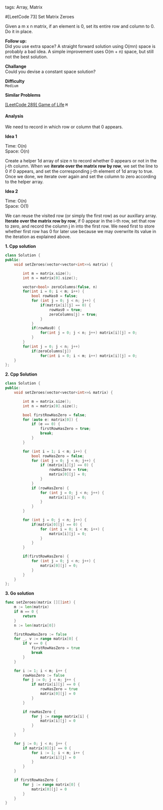 tags: Array, Matrix

#[LeetCode 73] Set Matrix Zeroes

Given a m x n matrix, if an element is 0, set its entire row and column to 0. Do it in place.

**Follow up:**  
Did you use extra space?
A straight forward solution using O(mn) space is probably a bad idea.
A simple improvement uses O(m + n) space, but still not the best solution.

**Challange**  
Could you devise a constant space solution?

**Difficulty**  
`Medium`

**Similar Problems**  

[[LeetCode 289] Game of Life]() `M`  


#### Analysis

We need to record in which row or column that 0 appears.

**Idea 1**

Time: O(n)  
Space: O(n)

Create a helper 1d array of size n to record whether 0 appears or not in the j-th column.
When we **iterate over the matrix row by row**, we set the line to 0 if 0 appears, and set the corresponding j-th element of 1d array to true.
Once we done, we iterate over again and set the column to zero according to the helper array.


**Idea 2**

Time: O(n)  
Space: O(1)

We can reuse the visited row (or simply the first row) as our auxillary array.
**Iterate over the matrix row by row**, if 0 appear in the i-th row, set that row to zero, and record the column j in into the first row.
We need first to store whether first row has 0 for later use because we may overwrite its value in the iteration as explained above.



**1. Cpp solution**

```cpp
class Solution {
public:
    void setZeroes(vector<vector<int>>& matrix) {

        int m = matrix.size();
        int n = matrix[0].size();

        vector<bool> zeroColumns(false, n)
        for(int i = 0; i < m; i++) {
            bool rowHas0 = false;
            for (int j = 0; j < n; j++) {
                if(matrix[i][j] == 0) {
                    rowHas0 = true;
                    zeroColumns[j] = true;
                }
            }
            if(rowHas0) {
                for(int j = 0; j < n; j++) matrix[i][j] = 0;
            }
        }
        for(int j = 0; j < n; j++)
            if(zeroColumns[j])
                for(int i = 0; i < m; i++) matrix[i][j] = 0;
    }
};
```


**2. Cpp Solution**

```cpp
class Solution {
public:
    void setZeroes(vector<vector<int>>& matrix) {

        int m = matrix.size();
        int n = matrix[0].size();

        bool firstRowHasZero = false;
        for (auto e: matrix[0]) {
            if (e == 0) {
                firstRowHasZero = true;
                break;
            }
        }

        for (int i = 1; i < m; i++) {
            bool rowHasZero = false;
            for (int j = 0; j < n; j++) {
                if (matrix[i][j] == 0) {
                    rowHasZero = true;
                    matrix[0][j] = 0;
                }
            }
            if (rowHasZero) {
                for (int j = 0; j < n; j++) {
                    matrix[i][j] = 0;
                }
            }
        }

        for (int j = 0; j < n; j++) {
            if(matrix[0][j] == 0) {
                for (int i = 0; i < m; i++) {
                    matrix[i][j] = 0;
                }
            }
        }

        if(firstRowHasZero) {
            for (int j = 0; j < n; j++) {
                matrix[0][j] = 0;
            }
        }
    }
};
```

**3. Go solution**

```go
func setZeroes(matrix [][]int) {
    m := len(matrix)
    if m == 0 {
        return
    }
    n := len(matrix[0])

    firstRowHasZero := false
    for _, v := range matrix[0] {
        if v == 0 {
            firstRowHasZero = true
            break
        }
    }

    for i := 1; i < m; i++ {
        rowHasZero := false
        for j := 0; j < n; j++ {
            if matrix[i][j] == 0 {
                rowHasZero = true
                matrix[0][j] = 0
            }
        }

        if rowHasZero {
            for j := range matrix[i] {
                matrix[i][j] = 0
            }
        }
    }

    for j := 0; j < n; j++ {
        if matrix[0][j] == 0 {
            for i := 1; i < m; i++ {
                matrix[i][j] = 0
            }
        }
    }

    if firstRowHasZero {
        for j := range matrix[0] {
            matrix[0][j] = 0
        }
    }
}
```
